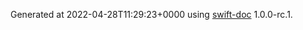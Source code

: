 Generated at 2022-04-28T11:29:23+0000 using [swift-doc](https://github.com/SwiftDocOrg/swift-doc) 1.0.0-rc.1.
